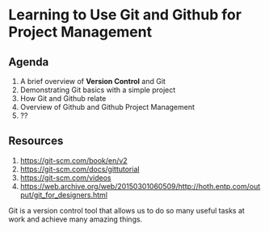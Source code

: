 # Learning to Use Git and Github for Project Management

## Agenda

1. A brief overview of **Version Control** and Git
2. Demonstrating Git basics with a simple project
3. How Git and Github relate
4. Overview of Github and Github Project Management
5. ??

## Resources

1. https://git-scm.com/book/en/v2
2. https://git-scm.com/docs/gittutorial
3. https://git-scm.com/videos
4. https://web.archive.org/web/20150301060509/http://hoth.entp.com/output/git_for_designers.html

Git is a version control tool that allows us to do so many useful tasks at work and achieve many amazing things.
